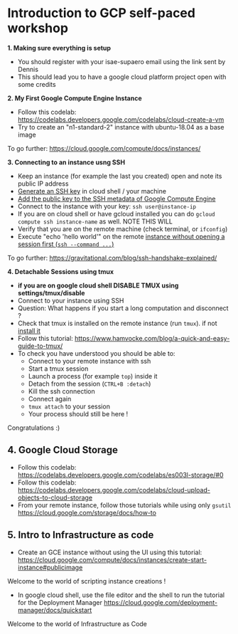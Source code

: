 # Introduction to GCP self-paced workshop

**1. Making sure everything is setup**

- You should register with your isae-supaero email using the link sent by Dennis
- This should lead you to have a google cloud platform project open with some credits

**2. My First Google Compute Engine Instance**

- Follow this codelab: https://codelabs.developers.google.com/codelabs/cloud-create-a-vm
- Try to create an "n1-standard-2" instance with ubuntu-18.04 as a base image

To go further:
https://cloud.google.com/compute/docs/instances/

**3. Connecting to an instance usng SSH**

- Keep an instance (for example the last you created) open and note its public IP address
- [Generate an SSH key](https://www.ssh.com/ssh/keygen/) in cloud shell / your machine
- [Add the public key to the SSH metadata of Google Compute Engine](https://cloud.google.com/compute/docs/instances/adding-removing-ssh-keys)
- Connect to the instance with your key: `ssh user@instance-ip`
- If you are on cloud shell or have gcloud installed you can do `gcloud compute ssh instance-name` as well. NOTE THIS WILL
- Verify that you are on the remote machine (check terminal, or `ifconfig`)
- Execute "echo 'hello world'" on the remote [instance without opening a session first (`ssh --command ...`)](https://www.cyberciti.biz/faq/unix-linux-execute-command-using-ssh/)

To go further:
https://gravitational.com/blog/ssh-handshake-explained/

**4. Detachable Sessions using tmux**

- **if you are on google cloud shell DISABLE TMUX using settings/tmux/disable**
- Connect to your instance using SSH
- Question: What happens if you start a long computation and disconnect ? 
- Check that tmux is installed on the remote instance (run `tmux`). if not [install it](https://computingforgeeks.com/linux-tmux-cheat-sheet/)
- Follow this tutorial: https://www.hamvocke.com/blog/a-quick-and-easy-guide-to-tmux/
- To check you have understood you should be able to:
    - Connect to your remote instance with ssh
    - Start a tmux session
    - Launch a process (for example `top`) inside it
    - Detach from the session (`CTRL+B :detach`)
    - Kill the ssh connection
    - Connect again
    - `tmux attach` to your session
    - Your process should still be here !

Congratulations :) 

## 4. Google Cloud Storage

- Follow this codelab: https://codelabs.developers.google.com/codelabs/es003l-storage/#0
- Follow this codelab: https://codelabs.developers.google.com/codelabs/cloud-upload-objects-to-cloud-storage
- From your remote instance, follow those tutorials while using only `gsutil` https://cloud.google.com/storage/docs/how-to

## 5. Intro to Infrastructure as code

- Create an GCE instance without using the UI using this tutorial: https://cloud.google.com/compute/docs/instances/create-start-instance#publicimage

Welcome to the world of scripting instance creations ! 

- In google cloud shell, use the file editor and the shell to run the tutorial for the Deployment Manager
https://cloud.google.com/deployment-manager/docs/quickstart

Welcome to the world of Infrastructure as Code
